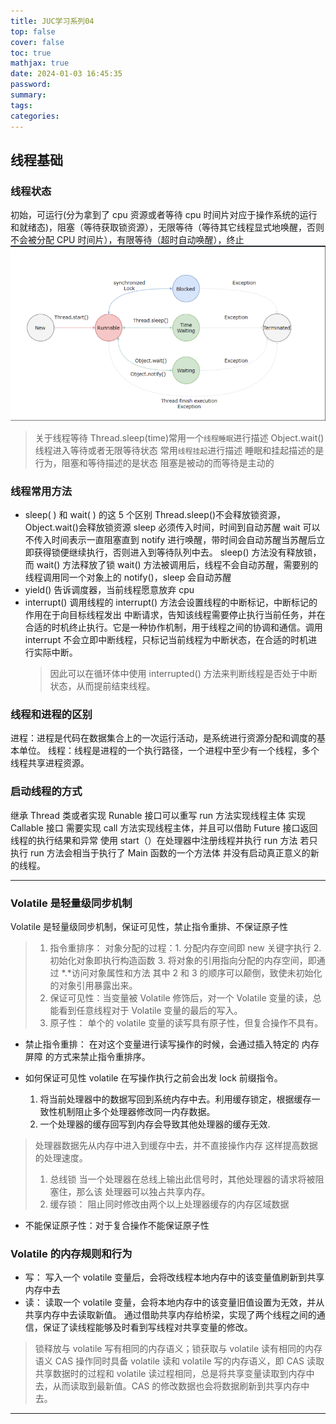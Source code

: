 ```yaml
---
title: JUC学习系列04
top: false
cover: false
toc: true
mathjax: true
date: 2024-01-03 16:45:35
password:
summary:
tags:
categories:
---
```


## 线程基础

### 线程状态

初始，可运行(分为拿到了 cpu 资源或者等待 cpu 时间片对应于操作系统的运行和就绪态)，阻塞（等待获取锁资源），无限等待（等待其它线程显式地唤醒，否则不会被分配 CPU 时间片），有限等待（超时自动唤醒），终止
![asset_img](JUC学习系列04/2024-01-03-16-47-44.png)

> 关于线程等待 Thread.sleep(time)常用一个`线程睡眠`进行描述
> Object.wait() 线程进入等待或者无限等待状态 常用`线程挂起`进行描述
> 睡眠和挂起描述的是行为，阻塞和等待描述的是状态
> 阻塞是被动的而等待是主动的

### 线程常用方法

- sleep( ) 和 wait( ) 的这 5 个区别
  Thread.sleep()不会释放锁资源，Object.wait()会释放锁资源
  sleep 必须传入时间，时间到自动苏醒
  wait 可以不传入时间表示一直阻塞直到 notify 进行唤醒，带时间会自动苏醒当苏醒后立即获得锁便继续执行，否则进入到等待队列中去。
  sleep() 方法没有释放锁，而 wait() 方法释放了锁
  wait() 方法被调用后，线程不会自动苏醒，需要别的线程调用同一个对象上的 notify()，sleep 会自动苏醒
- yield()
  告诉调度器，当前线程愿意放弃 cpu
- interrupt() 调用线程的 interrupt() 方法会设置线程的中断标记，中断标记的作用在于向目标线程发出 中断请求，告知该线程需要停止执行当前任务，并在合适的时机终止执行。它是一种协作机制，用于线程之间的协调和通信。调用 interrupt 不会立即中断线程，只标记当前线程为中断状态，在合适的时机进行实际中断。
  > 因此可以在循环体中使用 interrupted() 方法来判断线程是否处于中断状态，从而提前结束线程。

### 线程和进程的区别

进程：进程是代码在数据集合上的一次运行活动，是系统进行资源分配和调度的基本单位。
线程：线程是进程的一个执行路径，一个进程中至少有一个线程，多个线程共享进程资源。

### 启动线程的方式

继承 Thread 类或者实现 Runable 接口可以重写 run 方法实现线程主体
实现 Callable 接口 需要实现 call 方法实现线程主体，并且可以借助 Future 接口返回线程的执行结果和异常
使用 start（）在处理器中注册线程并执行 run 方法
若只执行 run 方法会相当于执行了 Main 函数的一个方法体 并没有启动真正意义的新的线程。

---

### Volatile 是轻量级同步机制

Volatile 是轻量级同步机制，保证可见性，禁止指令重排、不保证原子性

> 1. 指令重排序：
>    对象分配的过程：1. 分配内存空间即 new 关键字执行 2. 初始化对象即执行构造函数 3. 将对象的引用指向分配的内存空间，即通过 *.*访问对象属性和方法
>    其中 2 和 3 的顺序可以颠倒，致使未初始化的对象引用暴露出来。
> 2. 保证可见性：当变量被 Volatile 修饰后，对一个 Volatile 变量的读，总能看到任意线程对于 Volatile 变量的最后的写入。
> 3. 原子性：
>    单个的 volatile 变量的读写具有原子性，但复合操作不具有。

- 禁止指令重排： 在对这个变量进行读写操作的时候，会通过插入特定的 内存屏障 的方式来禁止指令重排序。

- 如何保证可见性
  volatile 在写操作执行之前会出发 lock 前缀指令。

  1. 将当前处理器中的数据写回到系统内存中去。利用缓存锁定，根据缓存一致性机制阻止多个处理器修改同一内存数据。
  2. 一个处理器的缓存回写到内存会导致其他处理器的缓存无效.

> 处理器数据先从内存中进入到缓存中去，并不直接操作内存 这样提高数据的处理速度。
>
> 1.  总线锁
>     当一个处理器在总线上输出此信号时，其他处理器的请求将被阻塞住，那么该
>     处理器可以独占共享内存。
> 2.  缓存锁： 阻止同时修改由两个以上处理器缓存的内存区域数据

- 不能保证原子性：对于复合操作不能保证原子性

### Volatile 的内存规则和行为

- 写：
  写入一个 volatile 变量后，会将改线程本地内存中的该变量值刷新到共享内存中去
- 读：
  读取一个 volatile 变量，会将本地内存中的该变量旧值设置为无效，并从共享内存中去读取新值。
  通过借助共享内存给桥梁，实现了两个线程之间的通信，保证了读线程能够及时看到写线程对共享变量的修改。

> 锁释放与 volatile 写有相同的内存语义；锁获取与 volatile 读有相同的内存语义
> CAS 操作同时具备 volatile 读和 volatile 写的内存语义，即 CAS 读取共享数据时的过程和 volatile 读过程相同，总是将共享变量读取到内存中去，从而读取到最新值。CAS 的修改数据也会将数据刷新到共享内存中去。

---
